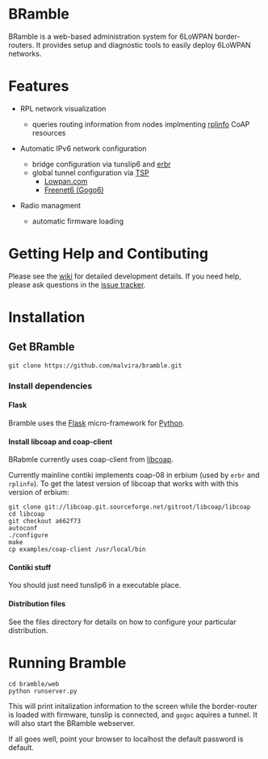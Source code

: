 BRamble
=======

BRamble is a web-based administration system for 6LoWPAN
border-routers. It provides setup and diagnostic tools to easily
deploy 6LoWPAN networks.

Features
========

* RPL network visualization
  * queries routing information from nodes implmenting [rplinfo](https://github.com/malvira/rplinfo) CoAP resources

* Automatic IPv6 network configuration
  * bridge configuration via tunslip6 and [erbr](https://github.com/malvira/erbr)
  * global tunnel configuration via [TSP](http://tools.ietf.org/html/rfc5572)
    * [Lowpan.com](https://www.lowpan.com/)
    * [Freenet6 (Gogo6)](http://www.gogo6.com/freenet6)

* Radio managment
  * automatic firmware loading


Getting Help and Contibuting
============================

Please see the [wiki](https://github.com/malvira/bramble/wiki) for
detailed development details. If you need help, please ask questions
in the [issue tracker](https://github.com/malvira/bramble/issues). 

Installation
============

Get BRamble
-----------

```
git clone https://github.com/malvira/bramble.git
```

### Install dependencies

#### Flask
Bramble uses the [Flask](http://flask.pocoo.org/) micro-framework for
[Python](http://www.python.org/).

#### Install libcoap and coap-client

BRabmle currently uses coap-client from [libcoap](http://libcoap.sourceforge.net/).

Currently mainline contiki implements coap-08 in erbium (used by
`erbr` and `rplinfo`). To get the latest version of libcoap that works
with with this version of erbium:

```
git clone git://libcoap.git.sourceforge.net/gitroot/libcoap/libcoap
cd libcoap
git checkout a662f73
autoconf
./configure
make
cp examples/coap-client /usr/local/bin
```

#### Contiki stuff

You should just need tunslip6 in a executable place. 

#### Distribution files

See the files directory for details on how to configure your
particular distribution.

Running Bramble
===============

```
cd bramble/web
python runserver.py
```

This will print initalization information to the screen while the
border-router is loaded with firmware, tunslip is connected, and
`gogoc` aquires a tunnel. It will also start the BRamble webserver.

If all goes well, point your browser to localhost the default password
is default.

